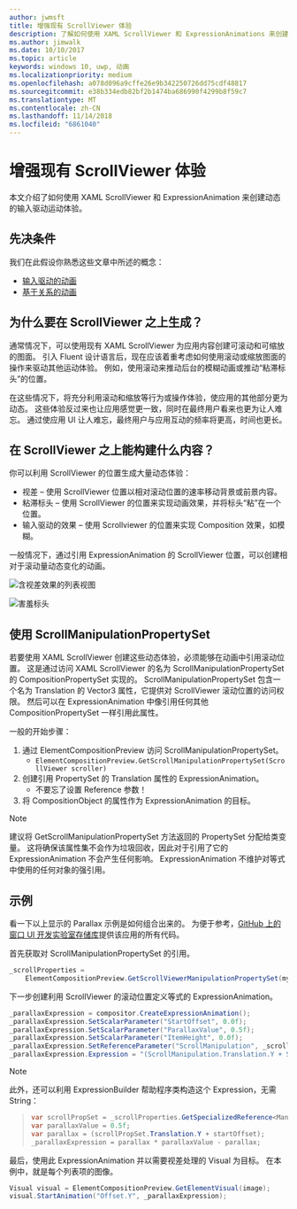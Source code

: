 ```yaml
---
author: jwmsft
title: 增强现有 ScrollViewer 体验
description: 了解如何使用 XAML ScrollViewer 和 ExpressionAnimations 来创建动态的输入驱动运动体验。
ms.author: jimwalk
ms.date: 10/10/2017
ms.topic: article
keywords: windows 10, uwp, 动画
ms.localizationpriority: medium
ms.openlocfilehash: a078d096a9cffe26e9b342250726dd75cdf48817
ms.sourcegitcommit: e38b334edb82bf2b1474ba686990f4299b8f59c7
ms.translationtype: MT
ms.contentlocale: zh-CN
ms.lasthandoff: 11/14/2018
ms.locfileid: "6861040"
---
```

# <a name="enhance-existing-scrollviewer-experiences"></a>增强现有 ScrollViewer 体验

本文介绍了如何使用 XAML ScrollViewer 和 ExpressionAnimation 来创建动态的输入驱动运动体验。

## <a name="prerequisites"></a>先决条件

我们在此假设你熟悉这些文章中所述的概念：

- [输入驱动的动画](input-driven-animations.md)
- [基于关系的动画](relation-animations.md)

## <a name="why-build-on-top-of-scrollviewer"></a>为什么要在 ScrollViewer 之上生成？

通常情况下，可以使用现有 XAML ScrollViewer 为应用内容创建可滚动和可缩放的图面。 引入 Fluent 设计语言后，现在应该着重考虑如何使用滚动或缩放图面的操作来驱动其他运动体验。 例如，使用滚动来推动后台的模糊动画或推动“粘滞标头”的位置。

在这些情况下，将充分利用滚动和缩放等行为或操作体验，使应用的其他部分更为动态。 这些体验反过来也让应用感觉更一致，同时在最终用户看来也更为让人难忘。 通过使应用 UI 让人难忘，最终用户与应用互动的频率将更高，时间也更长。

## <a name="what-can-you-build-on-top-of-scrollviewer"></a>在 ScrollViewer 之上能构建什么内容？

你可以利用 ScrollViewer 的位置生成大量动态体验：

- 视差 – 使用 ScrollViewer 位置以相对滚动位置的速率移动背景或前景内容。
- 粘滞标头 – 使用 ScrollViewer 的位置来实现动画效果，并将标头“粘”在一个位置。
- 输入驱动的效果 – 使用 Scrollviewer 的位置来实现 Composition 效果，如模糊。

一般情况下，通过引用 ExpressionAnimation 的 ScrollViewer 位置，可以创建相对于滚动量动态变化的动画。

![含视差效果的列表视图](images/animation/parallax.gif)

![害羞标头](images/animation/shy-header.gif)

## <a name="using-scrollmanipulationpropertyset"></a>使用 ScrollManipulationPropertySet

若要使用 XAML ScrollViewer 创建这些动态体验，必须能够在动画中引用滚动位置。 这是通过访问 XAML ScrollViewer 的名为 ScrollManipulationPropertySet 的 CompositionPropertySet 实现的。
ScrollManipulationPropertySet 包含一个名为 Translation 的 Vector3 属性，它提供对 ScrollViewer 滚动位置的访问权限。 然后可以在 ExpressionAnimation 中像引用任何其他 CompositionPropertySet 一样引用此属性。

一般的开始步骤：

1. 通过 ElementCompositionPreview 访问 ScrollManipulationPropertySet。
    - `ElementCompositionPreview.GetScrollManipulationPropertySet(ScrollViewer scroller)`
1. 创建引用 PropertySet 的 Translation 属性的 ExpressionAnimation。
    - 不要忘了设置 Reference 参数！
1. 将 CompositionObject 的属性作为 ExpressionAnimation 的目标。

> [!NOTE]
> 建议将 GetScrollManipulationPropertySet 方法返回的 PropertySet 分配给类变量。 这将确保该属性集不会作为垃圾回收，因此对于引用了它的 ExpressionAnimation 不会产生任何影响。 ExpressionAnimation 不维护对等式中使用的任何对象的强引用。

## <a name="example"></a>示例

看一下以上显示的 Parallax 示例是如何组合出来的。 为便于参考，[GitHub 上的窗口 UI 开发实验室存储库](https://github.com/Microsoft/WindowsUIDevLabs)提供该应用的所有代码。

首先获取对 ScrollManipulationPropertySet 的引用。

```csharp
_scrollProperties =
    ElementCompositionPreview.GetScrollViewerManipulationPropertySet(myScrollViewer);
```

下一步创建利用 ScrollViewer 的滚动位置定义等式的 ExpressionAnimation。

```csharp
_parallaxExpression = compositor.CreateExpressionAnimation();
_parallaxExpression.SetScalarParameter("StartOffset", 0.0f);
_parallaxExpression.SetScalarParameter("ParallaxValue", 0.5f);
_parallaxExpression.SetScalarParameter("ItemHeight", 0.0f);
_parallaxExpression.SetReferenceParameter("ScrollManipulation", _scrollProperties);
_parallaxExpression.Expression = "(ScrollManipulation.Translation.Y + StartOffset - (0.5 * ItemHeight)) * ParallaxValue - (ScrollManipulation.Translation.Y + StartOffset - (0.5 * ItemHeight))";
```

> [!NOTE]
> 此外，还可以利用 ExpressionBuilder 帮助程序类构造这个 Expression，无需 String：

> ```csharp
> var scrollPropSet = _scrollProperties.GetSpecializedReference<ManipulationPropertySetReferenceNode>();
> var parallaxValue = 0.5f;
> var parallax = (scrollPropSet.Translation.Y + startOffset);
> _parallaxExpression = parallax * parallaxValue - parallax;
> ```

最后，使用此 ExpressionAnimation 并以需要视差处理的 Visual 为目标。 在本例中，就是每个列表项的图像。

```csharp
Visual visual = ElementCompositionPreview.GetElementVisual(image);
visual.StartAnimation("Offset.Y", _parallaxExpression);
```
